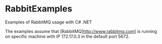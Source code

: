 # RabbitExamples
Examples of RabbitMQ usage with C# .NET

The examples assume that [RabbitMQ|http://www.rabbitmq.com] is running on specific machine with IP 172.17.0.3 in the default port 5672.